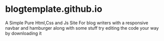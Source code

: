 # blogtemplate.github.io

A Simple Pure Html,Css and Js Site For blog writers with a responsive navbar and hamburger along with some stuff try editing the code your way by downloading it 
